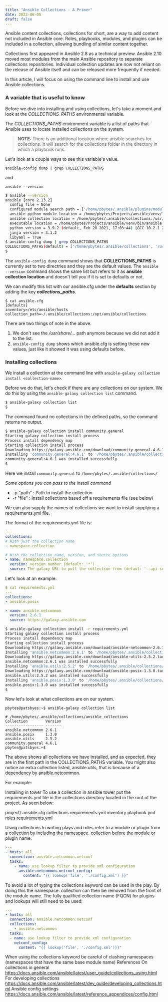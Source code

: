 ```yaml
---
title: "Ansible Collections - A Primer"
date: 2022-06-05
draft: false
---
```


Ansible content collections, collections for short, are a way to add content not included in Ansible core. Roles, playbooks, modules, and plugins can be included in a collection, allowing bundling of similar content together. 

Collections first appeared in Ansible 2.8 as a technical preview. Ansible 2.10 moved most modules from the main Ansible repository to separate collections repositories. Individual collection updates are now not reliant on the release of Ansible itself and can be released more frequently if needed. 

In this article, I will focus on using the command line to install and use Ansible collections.

### A variable that is useful to know

Before we dive into installing and using collections, let's take a moment and look at the _COLLECTIONS_PATHS_ environmental variable.

The _COLLECTIONS_PATHS_ environment variable is a list of paths that Ansible uses to locate installed collections on the system.

> **NOTE:** There is an additional location where ansible searches for collections. It will search for the collections folder in the directory in which a playbook runs.

Let's look at a couple ways to see this variable's value.

`ansible-config dump | grep COLLECTIONS_PATHS`

and

`ansible --version`

```bash {linenos=false,hl_lines=[6, 12]}
$ ansible --version
ansible [core 2.13.2]
  config file = None
  configured module search path = ['/home/pbytes/.ansible/plugins/modules', '/usr/share/ansible/plugins/modules']
  ansible python module location = /home/pbytes/Projects/ansible/venv/lib/python3.9/site-packages/ansible
  ansible collection location = /home/pbytes/.ansible/collections:/usr/share/ansible/collections
  executable location = /home/pbytes/Projects/ansible/venv/bin/ansible
  python version = 3.9.2 (default, Feb 28 2021, 17:03:44) [GCC 10.2.1 20210110]
  jinja version = 3.1.2
  libyaml = True
$ ansible-config dump | grep COLLECTIONS_PATHS
COLLECTIONS_PATHS(default) = ['/home/pbytes/.ansible/collections', '/usr/share/ansible/collections']
$
```

The `ansible-config dump` command shows that **COLLECTIONS_PATHS** is currently set to two directries and they are the default values. 
The `ansible --version` command shows the same list but refers to it as **ansible collection location** and doesn't tell you if it is set to defaults or not.

We can modify this list with our ansible.cfg under the **defaults** section by adding the key **_collections_paths_**. 

```none
$ cat ansible.cfg
[defaults]
inventory=/etc/ansible/hosts
collection_path=~/.ansible/collections:/opt/ansible/collections
```

There are two things of note in the above. 
1. We don't see the _/usr/share/..._ path anymore because we did not add it to the list.
2. `ansible-config dump` shows which ansible.cfg is setting these new values, just like it showed it was using defaults before.


### Installing collections
We install a collection at the command line with `ansible-galaxy collection install <collection-name>`.

Before we do that, let's check if there are any collections on our system. We do this by using the `ansible-galaxy collection list` command.

```bash
$ ansible-galaxy collection list
$
```

The command found no collections in the defined paths, so the command returns no output. 

```bash
$ ansible-galaxy collection install community.general
Starting galaxy collection install process
Process install dependency map
Starting collection install process
Downloading https://galaxy.ansible.com/download/community-general-4.6.1.tar.gz to /home/pbytes/.ansible/tmp/ansible-local-38223kusp6n1k/tmpp_08hvk1/community-general-4.6.1-am3e6v2d
Installing 'community.general:4.6.1' to '/home/pbytes/.ansible/collections/ansible_collections/community/general'
community.general:4.6.1 was installed successfully
$
```

Here we install `community.general` to `/home/pbytes/.ansible/collections/`

*Some options you can pass to the install command*  

- -p "path" : Path to install the collection
- -r "file" : Install collections based off a requirements file (see below) 


We can also supply the names of collections we want to install supplying a requirements.yml file.

The format of the requirements.yml file is:

```yaml
---
collections:
# With just the collection name
- namespace.collection

# With the collection name, version, and source options
- name: namespace.collection
  version: version number (default: '*')
  source: The galaxy URL to pull the collection from (defaul: '--api-server' from cli)
```

Let's look at an example:

```yaml
$ cat requirements.yml 
---
collections:
- ansible.posix

- name: ansible.netcommon
  version: 2.6.1
  source: https://galaxy.ansible.com
```
```bash
$ ansible-galaxy collection install -r requirements.yml 
Starting galaxy collection install process
Process install dependency map
Starting collection install process
Downloading https://galaxy.ansible.com/download/ansible-netcommon-2.6.1.tar.gz to /home/pbytes/.ansible/tmp/ansible-local-38295sowzo9w1/tmpf0mgtt0w/ansible-netcommon-2.6.1-_7ft872e
Installing 'ansible.netcommon:2.6.1' to '/home/pbytes/.ansible/collections/ansible_collections/ansible/netcommon'
Downloading https://galaxy.ansible.com/download/ansible-utils-2.5.2.tar.gz to /home/pbytes/.ansible/tmp/ansible-local-38295sowzo9w1/tmpf0mgtt0w/ansible-utils-2.5.2-5mv0a8o3
ansible.netcommon:2.6.1 was installed successfully
Installing 'ansible.utils:2.5.2' to '/home/pbytes/.ansible/collections/ansible_collections/ansible/utils'
Downloading https://galaxy.ansible.com/download/ansible-posix-1.3.0.tar.gz to /home/pbytes/.ansible/tmp/ansible-local-38295sowzo9w1/tmpf0mgtt0w/ansible-posix-1.3.0-fe2it8qx
ansible.utils:2.5.2 was installed successfully
Installing 'ansible.posix:1.3.0' to '/home/pbytes/.ansible/collections/ansible_collections/ansible/posix'
ansible.posix:1.3.0 was installed successfully
$
```

Now let's look at what collections are on our system.

```
pbytes@patsbyes:~$ ansible-galaxy collection list

# /home/pbytes/.ansible/collections/ansible_collections
Collection        Version
----------------- -------
ansible.netcommon 2.6.1
ansible.posix     1.3.0
ansible.utils     2.5.2
community.general 4.6.1
pbytes@patsbyes:~$
```

The above shows all collections we have installed, and as expected, they are in the first path in the COLLECTIONS_PATHS variable.
You might also notice an extra collection listed, ansible.utils, that is because of a dependency by ansible.netcommon.

For example:

Installing in tower
To use a collection in ansible tower put the requirements.yml file in the collections directory located in
the root of the project. As seen below:

project/
ansible.cfg
collections
requirements.yml
inventory
playbook.yml
roles
requirements.yml

Using collections
In writing plays and roles refer to a module or plugin from a collection by including the namespace.
collection before the module or plugin name:

```yaml
---
- hosts: all
  connection: ansible.netcommon.netconf
  tasks:
    - name: use lookup filter to provide xml configuration
      ansible.netcommon.netconf_config:
        content: "{{ lookup('file', './config.xml') }}"
```

To avoid a lot of typing the collections keyword can be used in the play. By doing this the namespace.
collection can then be removed from the front of the module name. The fully qualified collection
name (FQCN) for plugins and lookups will still need to be used:

```yaml
---
- hosts: all
  connection: ansible.netcommon.netconf
  collections:
    - ansible.netcommon
  tasks:
  - name: use lookup filter to provide xml configuration
    netconf_config:
      content: "{{ lookup('file', './config.xml')}}"
```

When using the collections keyword be careful of clashing namespaces (namespaces that have the
same base module name)
References
On collections in general
https://docs.ansible.com/ansible/latest/user_guide/collections_using.html
For developing collections
https://docs.ansible.com/ansible/latest/dev_guide/developing_collections.html
Ansible config settings
https://docs.ansible.com/ansible/latest/reference_appendices/config.html
